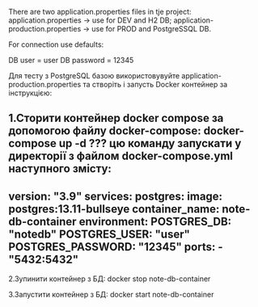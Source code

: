 There are two application.properties files in tje project:
application.properties -> use for DEV and H2 DB;
application-production.properties -> use for PROD and PostgreSSQL DB.

For connection use defaults:

DB user = user
DB password = 12345

Для тесту з PostgreSQL базою використовувуйте application-production.properties та створіть і запусть Docker контейнер за інструкцією:

1.Сторити контейнер docker compose за допомогою файлу docker-compose:
docker-compose up -d
??? цю команду запускати у директорії з файлом docker-compose.yml наступного змісту:
-----------------------------------------------------------------------------------
version: "3.9"
services:
  postgres:
    image: postgres:13.11-bullseye
    container_name: note-db-container
    environment:
      POSTGRES_DB: "notedb"
      POSTGRES_USER: "user"
      POSTGRES_PASSWORD: "12345"
    ports:
      - "5432:5432"
-----------------------------------------------------------------------------------

2.Зупинити контейнер з БД:
docker stop note-db-container

3.Запустити контейнер з БД:
docker start note-db-container
